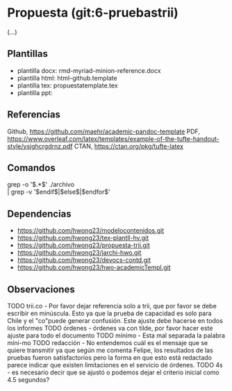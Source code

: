 # Propuesta (git:6-pruebastrii)
(...)

## Plantillas
* plantilla docx: rmd-myriad-minion-reference.docx
* plantilla html: html-github.template
* plantilla tex: propuestatemplate.tex
* plantilla ppt:


## Referencias
Github, https://github.com/maehr/academic-pandoc-template
PDF, https://www.overleaf.com/latex/templates/example-of-the-tufte-handout-style/ysjghcrgdrnz.pdf
CTAN, https://ctan.org/pkg/tufte-latex 


## Comandos
grep -o '\$.*\$' ./archivo \
| grep -v '\$endif\$\|\$else\$\|\$endfor\$'


## Dependencias
* https://github.com/hwong23/modelocontenidos.git
* https://github.com/hwong23/tex-plantll-hv.git
* https://github.com/hwong23/propuesta-trii.git
* https://github.com/hwong23/jarchi-hwo.git
* https://github.com/hwong23/devocs-contd.git
* https://github.com/hwong23/hwo-academicTempl.git


## Observaciones
TODO trii.co - Por favor dejar referencia solo a trii, que por favor se debe escribir en minúscula. Esto ya que la prueba de capacidad es solo para Chile  y el "co"puede generar confusión. Este ajuste debe hacerse en todos los informes
TODO órdenes - órdenes va con tilde, por favor hacer este ajuste para todo el documento
TODO mínimo - Esta mal separada la palabra míni-mo
TODO redacción - No entendemos cuál es el mensaje que se quiere transmitir ya que según me comenta Felipe, los resultados de las pruebas fueron satisfactorios pero la forma en que esto está redactado parece indicar que existen limitaciones en el servicio de órdenes.
TODO 4s - es necesario decir que se ajustó o podemos dejar el criterio inicial como 4.5 segundos?
